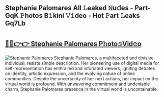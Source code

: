## Stephanie Palomares All 𝙻eaked 𝙽u𝚍es - Part-GqK 𝙿hotos B𝚒kini 𝚅𝚒deo - Hot 𝙿art 𝙻eaks Gq7Lb

# <h2><a href="http://ld1e4nx.urlbe.top/?page=Stephanie+Palomares">🔗🔗👉👉 Stephanie Palomares P𝚑oto𝚜Vid𝚎o</a></h2>

[![Stephanie Palomares](https://i.imgur.com/eBuTRDB.gif)](http://ld1e4nx.urlbe.top/?page=Stephanie+Palomares)
Stephanie Palomares, a multifaceted and divisive individual, resists simple description. Her pioneering use of digital media for self-representation has enthralled and infuriated viewers, igniting debates on identity, artistic expression, and the evolving nature of online communities. Despite the uncertainty of her next actions, her impact on the virtual world is profound. With unwavering commitment and undeniable charm, Stephanie Palomares presence in the virtual world is uncontainable.
